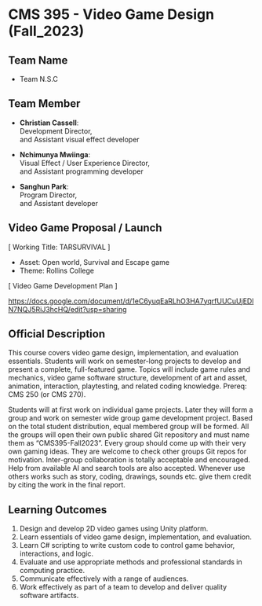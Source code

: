 # CMS 395 - Video Game Design (Fall_2023)

## Team Name
- Team N.S.C

## Team Member
- **Christian Cassell**:  
Development Director,  
and Assistant visual effect developer
  
- **Nchimunya Mwiinga**:  
Visual Effect / User Experience Director,  
and Assistant programming developer 
  
- **Sanghun Park**:    
Program Director,  
and Assistant developer

## Video Game Proposal / Launch
[ Working Title: TARSURVIVAL ]
- Asset: Open world, Survival and Escape game
- Theme: Rollins College

[ Video Game Development Plan ]

https://docs.google.com/document/d/1eC6yuqEaRLhO3HA7yqrfUUCuUjEDlN7NQJ5RiJ3hcHQ/edit?usp=sharing


## Official Description
This course covers video game design, implementation, and evaluation essentials. Students will
work on semester-long projects to develop and present a complete, full-featured game. Topics
will include game rules and mechanics, video game software structure, development of art and
asset, animation, interaction, playtesting, and related coding knowledge. Prereq: CMS 250 (or
CMS 270).

Students will at first work on individual game projects. Later they will form a group and work on
semester wide group game development project. Based on the total student distribution, equal
membered group will be formed. All the groups will open their own public shared Git repository
and must name them as “CMS395-Fall2023”. Every group should come up with their very own
gaming ideas. They are welcome to check other groups Git repos for motivation. Inter-group
collaboration is totally acceptable and encouraged. Help from available AI and search tools are
also accepted. Whenever use others works such as story, coding, drawings, sounds etc. give them
credit by citing the work in the final report.


## Learning Outcomes
1. Design and develop 2D video games using Unity platform.
2. Learn essentials of video game design, implementation, and evaluation.
3. Learn C# scripting to write custom code to control game behavior, interactions, and logic.
4. Evaluate and use appropriate methods and professional standards in computing practice.
5. Communicate effectively with a range of audiences.
6. Work effectively as part of a team to develop and deliver quality software artifacts.

